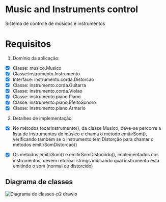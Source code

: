 # Music and Instruments control
Sistema de controle de músicos e instrumentos

# Requisitos

1) Domínio da aplicação:

- [X] Classe: musico.Musico
- [X] Classe:instrumento.Instrumento
- [X] Interface: instrumento.corda.Distorcao
- [X] Classe: instrumento.corda.Guitarra
- [X] Classe: instrumento.corda.Violao
- [X] Classe: instrumento.piano.Piano
- [X] Classe: instrumento.piano.EfeitoSonoro
- [X] Classe: instrumento.piano.Armario

2) Detalhes de implementação:

- [X] No métodos tocarInstrumento(), da classe Musico, deve-se percorre a lista de instrumentos do músico e chama o método emitirSom(), 
verificando também se o instrumento tem Distorção para chamar o métodos emitirSomDistorcao()

- [X] Os métodos emitirSom() e emitirSomDistorcido(), implementados nos instrumentos, 
devem retornar strings indicando qual instrumento está emitindo o som (normal ou distorcido)

## Diagrama de classes
![Diagrama de classes-p2 drawio](https://user-images.githubusercontent.com/58668142/185506944-c3592ae5-8771-4528-bc7c-66722e5a971f.png)
